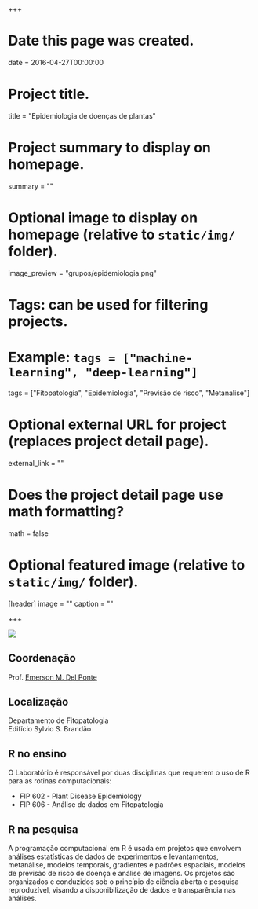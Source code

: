 +++
# Date this page was created.
date = 2016-04-27T00:00:00

# Project title.
title = "Epidemiologia de doenças de plantas"

# Project summary to display on homepage.
summary = ""

# Optional image to display on homepage (relative to `static/img/` folder).
image_preview = "grupos/epidemiologia.png"

# Tags: can be used for filtering projects.
# Example: `tags = ["machine-learning", "deep-learning"]`
tags = ["Fitopatologia", "Epidemiologia", "Previsão de risco", "Metanalise"]

# Optional external URL for project (replaces project detail page).
external_link = ""

# Does the project detail page use math formatting?
math = false

# Optional featured image (relative to `static/img/` folder).
[header]
image = ""
caption = ""

+++

<img src = "/img/grupos/epidemiologia_header.jpg">

## Coordenação

Prof. [Emerson M. Del Ponte](http://delpontelab.netlify.com)

## Localização
Departamento de Fitopatologia  
Edifício Sylvio S. Brandão

## R no ensino

O Laboratório é responsável por duas disciplinas que requerem o uso de R para as rotinas computacionais:

- FIP 602 - Plant Disease Epidemiology
- FIP 606 - Análise de dados em Fitopatologia

## R na pesquisa

A programação computacional em R é usada em projetos que envolvem análises estatísticas de dados de experimentos e levantamentos, metanálise, modelos temporais, gradientes e padrões espaciais, modelos de previsão de risco de doença e análise de imagens. Os projetos são organizados e conduzidos sob o princípio de ciência aberta e pesquisa reproduzível, visando a disponibilização de dados e transparência nas análises. 

